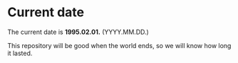 # Current date

The current date is **1995.02.01.** (YYYY.MM.DD.)

This repository will be good when the world ends, so we will know how long it lasted.